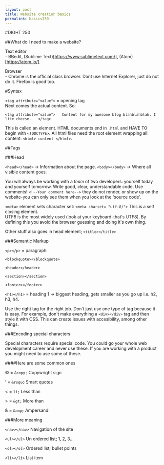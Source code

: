 ```yaml
---
layout: post
title: Website creation basics
permalink: basics250
---
```


#DIGHT 250  

##What do I need to make a website?  

Text editor  
	- BBedit, (Sublime Text)[https://www.sublimetext.com/], (Atom)[https://atom.io/].  

Browser  
	- Chrome is the official class browser. Dont use Internet Explorer, just do not do it. Firefox is good too.  

#Syntax  

`<tag attribute="value">` = opening tag  
Next comes the actual content. So:  

`<tag attribute="value">  
	Content for my awesome blog blahblahblah. I like cheese.  
</tag>`

This is called an element. HTML documents end in `.html` and HAVE TO begin with `<!DOCTYPE>`. All html files need the root element wrapping all content: `<html> content </html>`.  

##Tags  

###Head  

`<head></head>` -> Information about the page.
`<body></body>` -> Where all visible content goes.  

You will always be working with a _team_ of two developers: yourself today and yourself tomorrow. Write good, clear, understandable code. Use comments! `<!--Your comment here-->` they do not render, or show up on the website-you can only see them when you look at the 'source code'.  

`<meta>` element sets character set: `<meta charset= "utf-8/">` This is a self closing element.  
 UTF8 is the most widely used (look at your keyboard-that's UTF8). By defining this you avoid the browser guessing and doing it's own thing.  

 Other stuff also goes in head element; `<title></title>`  

 ###Semantic Markup  

 `<p></p>` = paragraph  

 `<blockquote></blockquote>`  

 `<header</header>`  

 `<section></section>`  

 `<footer></footer>`  

 `<h1></h1>` = heading 1 -> biggest heading, gets smaller as you go up i.e. h2, h3, h4.  

 Use the right tag for the right job. Don't just use one type of tag because it is easy. For example, don't make everything a `<div></div>` tag and then style it with CSS. This can create issues with accesibility, among other things. 

###Encoding special characters  

Special characters require special code. You could go your whole web development career and never use these. If you are working with a product you might need to use some of these.  

####Here are some common ones  

&copy; = `&copy;` Copywright sign  

&rsquo; = `&rsquo` Smart quotes  

&lt; = `lt;` Less than  

&gt; = `&gt;` More than  

&amp; = `&amp;` Ampersand  

###More meaning  

`<nav></nav>` Navigation of the site  

`<ul></ul>` Un ordered list; 1, 2, 3...  

`<ol></ol>` Ordered list; bullet points  

`<li></li>` List item  




